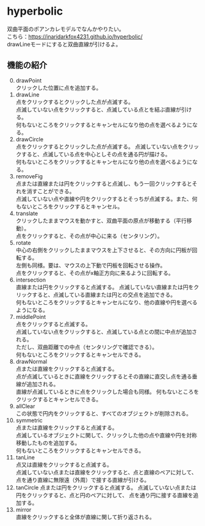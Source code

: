 # hyperbolic
双曲平面のポアンカレモデルでなんかやりたい。  
こちら：https://inaridarkfox4231.github.io/hyperbolic/  
drawLineモードにすると双曲直線が引けるよ。  
## 機能の紹介  
0.  drawPoint  
    クリックした位置に点を追加する。  
1.  drawLine  
    点をクリックするとクリックした点が点滅する。  
    点滅していない点をクリックすると、点滅している点とを結ぶ直線が引ける。  
    何もないところをクリックするとキャンセルになり他の点を選べるようになる。  
2.  drawCircle  
    点をクリックするとクリックした点が点滅する。
    点滅していない点をクリックすると、点滅している点を中心としその点を通る円が描ける。  
    何もないところをクリックするとキャンセルになり他の点を選べるようになる。  
3.  removeFig  
    点または直線または円をクリックすると点滅し、もう一回クリックするとそれを消すことができる。  
    点滅していない点や直線や円をクリックするとそっちが点滅する。また、何もないところをクリックするとキャンセル。  
4.  translate  
    クリックしたままマウスを動かすと、双曲平面の原点が移動する（平行移動）。  
    点をクリックすると、その点が中心に来る（センタリング）。   
5.  rotate  
    中心の右側をクリックしたままマウスを上下させると、その方向に円板が回転する。  
    左側も同様。要は、マウスの上下動で円板を回転させる操作。  
    点をクリックすると、その点がx軸正方向に来るように回転する。  
6.  intersection  
    直線または円をクリックすると点滅する。
    点滅していない直線または円をクリックすると、点滅している直線または円との交点を追加できる。  
    何もないところをクリックするとキャンセルになり、他の直線や円を選べるようになる。  
7.  middlePoint  
    点をクリックすると点滅する。  
    点滅していない点をクリックすると、点滅している点との間に中点が追加される。  
    ただし、双曲距離での中点（センタリングで確認できる）。  
    何もないところをクリックするとキャンセルできる。  
8.  drawNormal  
    点または直線をクリックすると点滅する。  
    点が点滅しているときに直線をクリックするとその直線に直交し点を通る垂線が追加される。  
    直線が点滅しているときに点をクリックした場合も同様。
    何もないところをクリックするとキャンセルできる。  
9.  allClear  
    この状態で円内をクリックすると、すべてのオブジェクトが削除される。  
10. symmetric  
    点または直線をクリックすると点滅する。  
    点滅しているオブジェクトに関して、クリックした他の点や直線や円を対称移動したものを追加する。  
    何もないところをクリックするとキャンセルできる。  
11. tanLine  
    点又は直線をクリックすると点滅する。  
    点滅していない点または直線をクリックすると、点と直線のペアに対して、  
    点を通り直線に無限遠（外周）で接する直線が引ける。  
12. tanCircle
    点または円をクリックすると点滅する。
    点滅していない点または円をクリックすると、点と円のペアに対して、
    点を通り円に接する直線を追加する。
13. mirror  
    直線をクリックすると全体が直線に関して折り返される。
